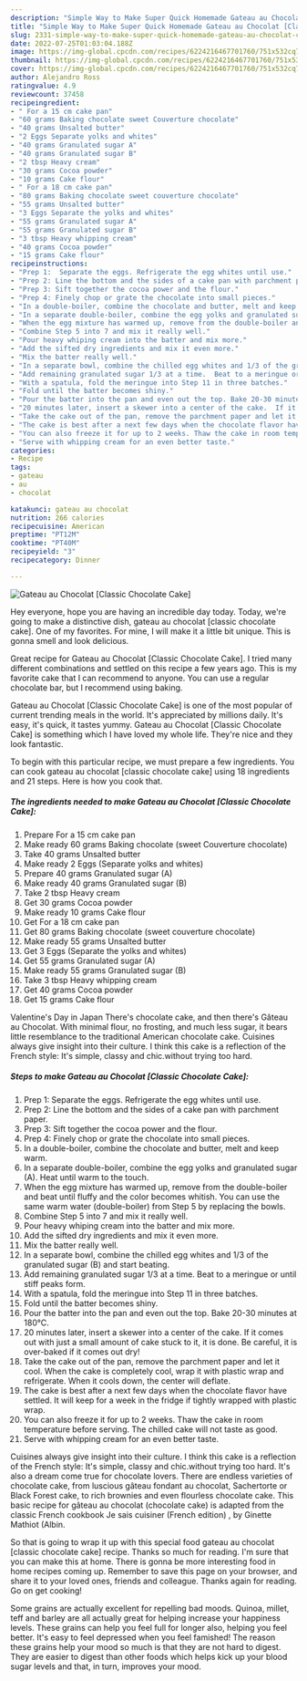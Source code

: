 ```yaml
---
description: "Simple Way to Make Super Quick Homemade Gateau au Chocolat [Classic Chocolate Cake]"
title: "Simple Way to Make Super Quick Homemade Gateau au Chocolat [Classic Chocolate Cake]"
slug: 2331-simple-way-to-make-super-quick-homemade-gateau-au-chocolat-classic-chocolate-cake
date: 2022-07-25T01:03:04.188Z
image: https://img-global.cpcdn.com/recipes/6224216467701760/751x532cq70/gateau-au-chocolat-classic-chocolate-cake-recipe-main-photo.jpg
thumbnail: https://img-global.cpcdn.com/recipes/6224216467701760/751x532cq70/gateau-au-chocolat-classic-chocolate-cake-recipe-main-photo.jpg
cover: https://img-global.cpcdn.com/recipes/6224216467701760/751x532cq70/gateau-au-chocolat-classic-chocolate-cake-recipe-main-photo.jpg
author: Alejandro Ross
ratingvalue: 4.9
reviewcount: 37458
recipeingredient:
- " For a 15 cm cake pan"
- "60 grams Baking chocolate sweet Couverture chocolate"
- "40 grams Unsalted butter"
- "2 Eggs Separate yolks and whites"
- "40 grams Granulated sugar A"
- "40 grams Granulated sugar B"
- "2 tbsp Heavy cream"
- "30 grams Cocoa powder"
- "10 grams Cake flour"
- " For a 18 cm cake pan"
- "80 grams Baking chocolate sweet couverture chocolate"
- "55 grams Unsalted butter"
- "3 Eggs Separate the yolks and whites"
- "55 grams Granulated sugar A"
- "55 grams Granulated sugar B"
- "3 tbsp Heavy whipping cream"
- "40 grams Cocoa powder"
- "15 grams Cake flour"
recipeinstructions:
- "Prep 1:  Separate the eggs. Refrigerate the egg whites until use."
- "Prep 2: Line the bottom and the sides of a cake pan with parchment paper."
- "Prep 3: Sift together the cocoa power and the flour."
- "Prep 4: Finely chop or grate the chocolate into small pieces."
- "In a double-boiler, combine the chocolate and butter, melt and keep warm."
- "In a separate double-boiler, combine the egg yolks and granulated sugar (A). Heat until warm to the touch."
- "When the egg mixture has warmed up, remove from the double-boiler and beat until fluffy and the color becomes whitish. You can use the same warm water (double-boiler) from Step 5 by replacing the bowls."
- "Combine Step 5 into 7 and mix it really well."
- "Pour heavy whiping cream into the batter and mix more."
- "Add the sifted dry ingredients and mix it even more."
- "Mix the batter really well."
- "In a separate bowl, combine the chilled egg whites and 1/3 of the granulated sugar (B) and start beating."
- "Add remaining granulated sugar 1/3 at a time.  Beat to a meringue or until stiff peaks form."
- "With a spatula, fold the meringue into Step 11 in three batches."
- "Fold until the batter becomes shiny."
- "Pour the batter into the pan and even out the top. Bake 20-30 minutes at 180℃."
- "20 minutes later, insert a skewer into a center of the cake.  If it comes out with just a small amount of cake stuck to it, it is done. Be careful, it is over-baked if it comes out dry!"
- "Take the cake out of the pan, remove the parchment paper and let it cool.  When the cake is completely cool, wrap it with plastic wrap and refrigerate. When it cools down, the center will deflate."
- "The cake is best after a next few days when the chocolate flavor have settled. It will keep for a week in the fridge if tightly wrapped with plastic wrap."
- "You can also freeze it for up to 2 weeks. Thaw the cake in room temperature before serving. The chilled cake will not taste as good."
- "Serve with whipping cream for an even better taste."
categories:
- Recipe
tags:
- gateau
- au
- chocolat

katakunci: gateau au chocolat 
nutrition: 266 calories
recipecuisine: American
preptime: "PT12M"
cooktime: "PT40M"
recipeyield: "3"
recipecategory: Dinner

---
```



![Gateau au Chocolat [Classic Chocolate Cake]](https://img-global.cpcdn.com/recipes/6224216467701760/751x532cq70/gateau-au-chocolat-classic-chocolate-cake-recipe-main-photo.jpg)

Hey everyone, hope you are having an incredible day today. Today, we're going to make a distinctive dish, gateau au chocolat [classic chocolate cake]. One of my favorites. For mine, I will make it a little bit unique. This is gonna smell and look delicious.

Great recipe for Gateau au Chocolat [Classic Chocolate Cake]. I tried many different combinations and settled on this recipe a few years ago. This is my favorite cake that I can recommend to anyone. You can use a regular chocolate bar, but I recommend using baking.

Gateau au Chocolat [Classic Chocolate Cake] is one of the most popular of current trending meals in the world. It's appreciated by millions daily. It's easy, it's quick, it tastes yummy. Gateau au Chocolat [Classic Chocolate Cake] is something which I have loved my whole life. They're nice and they look fantastic.


To begin with this particular recipe, we must prepare a few ingredients. You can cook gateau au chocolat [classic chocolate cake] using 18 ingredients and 21 steps. Here is how you cook that.

<!--inarticleads1-->

##### The ingredients needed to make Gateau au Chocolat [Classic Chocolate Cake]:

1. Prepare  For a 15 cm cake pan
1. Make ready 60 grams Baking chocolate (sweet Couverture chocolate)
1. Take 40 grams Unsalted butter
1. Make ready 2 Eggs (Separate yolks and whites)
1. Prepare 40 grams Granulated sugar (A)
1. Make ready 40 grams Granulated sugar (B)
1. Take 2 tbsp Heavy cream
1. Get 30 grams Cocoa powder
1. Make ready 10 grams Cake flour
1. Get  For a 18 cm cake pan
1. Get 80 grams Baking chocolate (sweet couverture chocolate)
1. Make ready 55 grams Unsalted butter
1. Get 3 Eggs (Separate the yolks and whites)
1. Get 55 grams Granulated sugar (A)
1. Make ready 55 grams Granulated sugar (B)
1. Take 3 tbsp Heavy whipping cream
1. Get 40 grams Cocoa powder
1. Get 15 grams Cake flour


Valentine&#39;s Day in Japan There&#39;s chocolate cake, and then there&#39;s Gâteau au Chocolat. With minimal flour, no frosting, and much less sugar, it bears little resemblance to the traditional American chocolate cake. Cuisines always give insight into their culture. I think this cake is a reflection of the French style: It&#39;s simple, classy and chic.without trying too hard. 

<!--inarticleads2-->

##### Steps to make Gateau au Chocolat [Classic Chocolate Cake]:

1. Prep 1:  Separate the eggs. Refrigerate the egg whites until use.
1. Prep 2: Line the bottom and the sides of a cake pan with parchment paper.
1. Prep 3: Sift together the cocoa power and the flour.
1. Prep 4: Finely chop or grate the chocolate into small pieces.
1. In a double-boiler, combine the chocolate and butter, melt and keep warm.
1. In a separate double-boiler, combine the egg yolks and granulated sugar (A). Heat until warm to the touch.
1. When the egg mixture has warmed up, remove from the double-boiler and beat until fluffy and the color becomes whitish. You can use the same warm water (double-boiler) from Step 5 by replacing the bowls.
1. Combine Step 5 into 7 and mix it really well.
1. Pour heavy whiping cream into the batter and mix more.
1. Add the sifted dry ingredients and mix it even more.
1. Mix the batter really well.
1. In a separate bowl, combine the chilled egg whites and 1/3 of the granulated sugar (B) and start beating.
1. Add remaining granulated sugar 1/3 at a time.  Beat to a meringue or until stiff peaks form.
1. With a spatula, fold the meringue into Step 11 in three batches.
1. Fold until the batter becomes shiny.
1. Pour the batter into the pan and even out the top. Bake 20-30 minutes at 180℃.
1. 20 minutes later, insert a skewer into a center of the cake.  If it comes out with just a small amount of cake stuck to it, it is done. Be careful, it is over-baked if it comes out dry!
1. Take the cake out of the pan, remove the parchment paper and let it cool.  When the cake is completely cool, wrap it with plastic wrap and refrigerate. When it cools down, the center will deflate.
1. The cake is best after a next few days when the chocolate flavor have settled. It will keep for a week in the fridge if tightly wrapped with plastic wrap.
1. You can also freeze it for up to 2 weeks. Thaw the cake in room temperature before serving. The chilled cake will not taste as good.
1. Serve with whipping cream for an even better taste.


Cuisines always give insight into their culture. I think this cake is a reflection of the French style: It&#39;s simple, classy and chic.without trying too hard. It&#39;s also a dream come true for chocolate lovers. There are endless varieties of chocolate cake, from luscious gâteau fondant au chocolat, Sachertorte or Black Forest cake, to rich brownies and even flourless chocolate cake. This basic recipe for gâteau au chocolat (chocolate cake) is adapted from the classic French cookbook Je sais cuisiner (French edition) , by Ginette Mathiot (Albin. 

So that is going to wrap it up with this special food gateau au chocolat [classic chocolate cake] recipe. Thanks so much for reading. I'm sure that you can make this at home. There is gonna be more interesting food in home recipes coming up. Remember to save this page on your browser, and share it to your loved ones, friends and colleague. Thanks again for reading. Go on get cooking!

Some grains are actually excellent for repelling bad moods. Quinoa, millet, teff and barley are all actually great for helping increase your happiness levels. These grains can help you feel full for longer also, helping you feel better. It's easy to feel depressed when you feel famished! The reason these grains help your mood so much is that they are not hard to digest. They are easier to digest than other foods which helps kick up your blood sugar levels and that, in turn, improves your mood.
